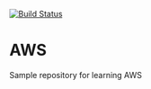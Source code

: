 [![Build Status](https://dev.azure.com/ddragan0532/MvcApp/_apis/build/status/dawid1.AWS?branchName=master)](https://dev.azure.com/ddragan0532/MvcApp/_build/latest?definitionId=1&branchName=master)
# AWS
Sample repository for learning AWS
